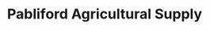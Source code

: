 ---
title: "Pabliford Agricultural Supply"
url: /vigan/pabliford-agricultural-supply/
shop: Allgemein
---